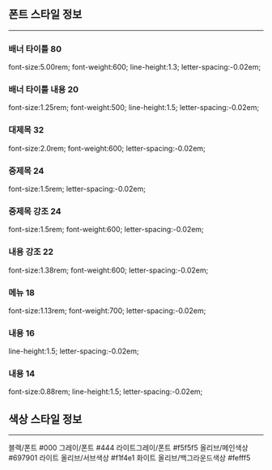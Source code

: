 ## 폰트 스타일 정보
--------------------------------------------------------
### 배너 타이틀 80
font-size:5.00rem; font-weight:600; line-height:1.3; letter-spacing:-0.02em;
### 배너 타이틀 내용 20 
font-size:1.25rem; font-weight:500; line-height:1.5; letter-spacing:-0.02em;
### 대제목 32
font-size:2.0rem; font-weight:600; letter-spacing:-0.02em;
### 중제목 24
font-size:1.5rem; letter-spacing:-0.02em;
### 중제목 강조 24
font-size:1.5rem; font-weight:600; letter-spacing:-0.02em;
### 내용 강조 22
font-size:1.38rem; font-weight:600; letter-spacing:-0.02em;
### 메뉴 18
font-size:1.13rem; font-weight:700; letter-spacing:-0.02em;
### 내용 16
line-height:1.5; letter-spacing:-0.02em;
### 내용 14
font-size:0.88rem; line-height:1.5; letter-spacing:-0.02em;

## 색상 스타일 정보
--------------------------------------------------------
블랙/폰트 #000
그레이/폰트 #444
라이트그레이/폰트 #f5f5f5
올리브/메인색상 #697901 
라이트 올리브/서브색상 #f1f4e1
화이트 올리브/백그라운드색상 #fefff5
